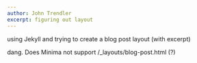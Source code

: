 ```yaml
---
author: John Trendler
excerpt: figuring out layout
---
```

using Jekyll and trying to create a blog post layout (with excerpt)

dang. Does Minima not support /_layouts/blog-post.html (?)


